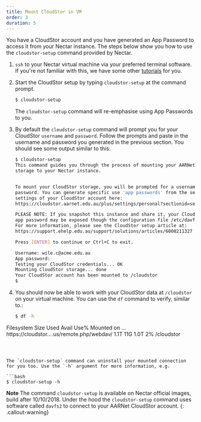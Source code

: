 ```yaml
---
title: Mount CloudStor in VM
order: 3
duration: 5
---
```


You have a CloudStor account and you have generated an App Password to access it from your Nectar instance. The steps below show you how to use the `cloudstor-setup` command provided by Nectar. 

1. `ssh` to your Nectar virtual machine via your preferred terminal software. If you're not familiar with this, we have some other [tutorials](/connecting/01-overview) for you.

2. Start the CloudStor setup by typing `cloudstor-setup` at the command prompt. 

   ```bash
   $ cloudstor-setup
   ```

   The `cloudstor-setup` command will re-emphasise using App Passwords to you.

3. By default the `cloudstor-setup` command will prompt you for your CloudStor `username` and `password`. Follow the prompts and paste in the username and password you generated in the previous section. You should see some output similar to this:

   ```bash
   $ cloudstor-setup
   This command guides you through the process of mounting your AARNet CloudStor 
   storage to your Nectar instance.
   
   
   To mount your CloudStor storage, you will be prompted for a username and 
   password. You can generate specific use 'app passwords' from the security 
   settings of your CloudStor account here:
   https://cloudstor.aarnet.edu.au/plus/settings/personal?sectionid=security
   
   PLEASE NOTE: If you snapshot this instance and share it, your CloudStor 
   app password may be exposed though the configuration file /etc/davfs2/secrets.
   For more information, please see the CloudStor setup article at: 
   https://support.ehelp.edu.au/support/solutions/articles/6000211327
   
   Press [ENTER] to continue or Ctrl+C to exit.
   
   Username: wile.c@acme.edu.au
   App password:
   Testing your CloudStor credentials... OK
   Mounting CloudStor storage... done
   Your CloudStor account has been mounted to /cloudstor
   $ 
   
   ```

4. You should now be able to work with your CloudStor data at `/cloudstor` on your virtual machine. You can use the `df` command to verify, similar to.:
   ```bash
   $ df -h
Filesystem                                  Size  Used Avail Use% Mounted on
...
https://cloudstor....us/remote.php/webdav/  1.1T   11G  1.0T   2% /cloudstor
   ```



The `cloudstor-setup` command can uninstall your mounted connection for you too. Use the `-h` argument for more information, e.g.

```bash
$ cloudstor-setup -h
```



**Note** The command `cloudstor-setup` is available on Nectar official images, build after 10/10/2018.
Under the hood the `cloudstor-setup` command uses software called `davfs2` to connect to your AARNet CloudStor account.
{: .callout-warning}



